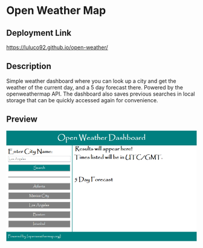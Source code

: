 # Open Weather Map
## Deployment Link
https://luluco92.github.io/open-weather/

## Description
Simple weather dashboard where you can look up a city and get the weather of the current day, and a 5 day forecast there. Powered by the openweathermap API.
The dashboard also saves previous searches in local storage that can be quickly accessed again for convenience.

## Preview
![Preview](assets/picture.PNG)
